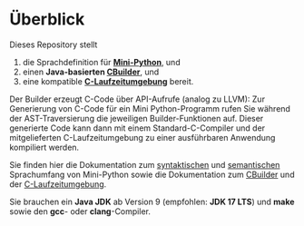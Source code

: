 # Überblick

Dieses Repository stellt

1.  die Sprachdefinition für **[Mini-Python](syntax_definition.md)**, und
2.  einen **Java-basierten [CBuilder](../src/main/java/CBuilder/)**, und
3.  eine kompatible **[C-Laufzeitumgebung](../c-runtime/)** bereit.

Der Builder erzeugt C-Code über API-Aufrufe (analog zu LLVM): Zur Generierung von C-Code für ein Mini
Python-Programm rufen Sie während der AST-Traversierung die jeweiligen Builder-Funktionen auf. Dieser
generierte Code kann dann mit einem Standard-C-Compiler und der mitgelieferten C-Laufzeitumgebung zu
einer ausführbaren Anwendung kompiliert werden.

Sie finden hier die Dokumentation zum [syntaktischen](syntax_definition.md) und
[semantischen](semantic_definition.md) Sprachumfang von Mini-Python sowie die Dokumentation zum
[CBuilder](usage_cbuilder.md) und der [C-Laufzeitumgebung](usage_generated_code.md).

Sie brauchen ein **Java JDK** ab Version 9 (empfohlen: **JDK 17 LTS**) und **make** sowie den **gcc**-
oder **clang**-Compiler.
